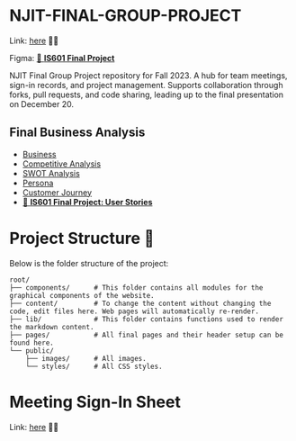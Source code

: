 # NJIT-FINAL-GROUP-PROJECT
Link: [here](https://njit-final-group-project.vercel.app) 🚀🌐 

Figma: [🚀 **IS601 Final Project**](https://www.figma.com/file/sQhb6zsUG9fpHQ6XX3lGB6/IS601---Final?node-id=0%3A1&mode=dev)


NJIT Final Group Project repository for Fall 2023. A hub for team meetings, sign-in records, and project management. Supports collaboration through forks, pull requests, and code sharing, leading up to the final presentation on December 20.

## Final Business Analysis

- [Business](docs/Elite_Business_Cafe_Business_Plan.md)
- [Competitive Analysis](docs/competitive_analysis.md)
- [SWOT Analysis](docs/SWOT.md)
- [Persona](docs/PERSONA.MD)
- [Customer Journey](docs/Customer_Journey.md)
- [📝 **IS601 Final Project: User Stories**](https://www.figma.com/file/ZkyO5DLknuRx9sBYcO2KvP/IS601---Final-Project---User-Stories?type=whiteboard&node-id=0-1&t=gQ9pDYrZhaXhBH2z-0)

# Project Structure 🌲

Below is the folder structure of the project:

```
root/
├── components/      # This folder contains all modules for the graphical components of the website.
├── content/         # To change the content without changing the code, edit files here. Web pages will automatically re-render.
├── lib/             # This folder contains functions used to render the markdown content.
├── pages/           # All final pages and their header setup can be found here.
└── public/          
    ├── images/      # All images.
    └── styles/      # All CSS styles.
```



# Meeting Sign-In Sheet
Link: [here](docs/sign_in.md) 🚀🌐 

